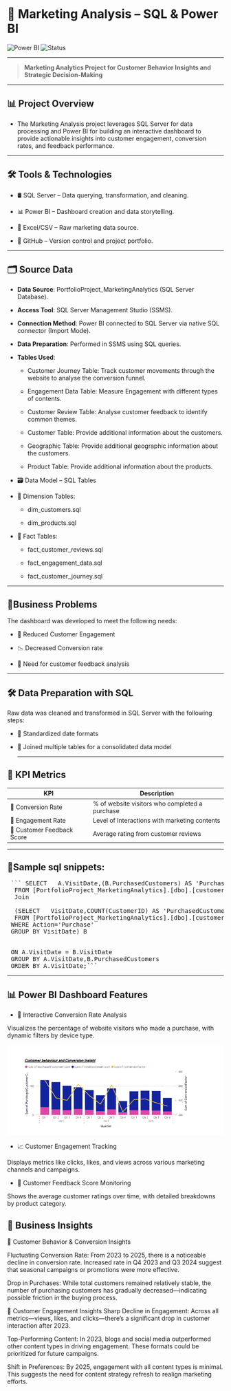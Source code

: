 




# 🚀 Marketing Analysis – SQL & Power BI

![Power BI](https://img.shields.io/badge/Tool-Power%20BI-yellow?logo=powerbi)
![Status](https://img.shields.io/badge/status-Completed-brightgreen)

---

>**Marketing Analytics Project for Customer Behavior Insights and Strategic Decision-Making**
---

## 📊 Project Overview

- The Marketing Analysis project leverages SQL Server for data processing and Power BI for building an interactive dashboard to provide actionable insights into customer engagement, conversion rates, and feedback performance.
---
## 🛠️ Tools & Technologies

- 🛢️ SQL Server – Data querying, transformation, and cleaning.

- 📊 Power BI – Dashboard creation and data storytelling.

- 📄 Excel/CSV – Raw marketing data source.

- 🧬 GitHub – Version control and project portfolio.

---
## 🗂️ Source Data
- **Data Source**: PortfolioProject_MarketingAnalytics (SQL Server Database).
  
- **Access Tool**: SQL Server Management Studio (SSMS).

- **Connection Method**: Power BI connected to SQL Server via native SQL connector (Import Mode).

- **Data Preparation**: Performed in SSMS using SQL queries.

- **Tables Used**:

  -  Customer Journey Table: Track customer movements through the website to analyse the conversion funnel.

  -  Engagement Data Table: Measure Engagement with different types of contents.

  -  Customer Review Table: Analyse customer feedback to identify common themes.

  -  Customer Table: Provide additional information about the customers.

  -  Geographic Table: Provide additional geographic information about the customers.

  -  Product Table: Provide additional information about the products.
  
-  🗃️ Data Model – SQL Tables
  
- 📁 Dimension Tables:
  
  - dim_customers.sql

  - dim_products.sql

- 📁 Fact Tables:   
   
  -  fact_customer_reviews.sql

  - fact_engagement_data.sql

  - fact_customer_journey.sql



---
## 🧾Business Problems


The dashboard was developed to meet the following needs:

- 🔻  Reduced Customer Engagement


- 📉 Decreased Conversion rate

- 💬 Need for customer feedback analysis



---
 
##  🛠️ Data Preparation with SQL

Raw data was cleaned and transformed in SQL Server with the following steps:

- 📅 Standardized date formats

- 🔗 Joined multiple tables for a consolidated data model

  ---


## 🔑 KPI Metrics



| KPI                                  | Description                                   |
|------------------|-----------------------------------------------|
| 🔁 Conversion Rate    | % of website visitors who completed a purchase|
| 🎯  Engagement Rate  | Level of Interactions with marketing contents                             |
| 🌟 Customer Feedback Score | Average rating from customer reviews              |


---

## 🧾Sample sql snippets:


<pre> ``` SELECT   A.VisitDate,(B.PurchasedCustomers) AS 'PurchasedCustomers' ,COUNT(CustomerID) AS 'TotalCustomers',round(cast(100*PurchasedCustomers as float)/cast(COUNT(CustomerID) AS float),2) as factor
  FROM [PortfolioProject_MarketingAnalytics].[dbo].[customer_journey] A
  Join
  
  (SELECT   VisitDate,COUNT(CustomerID) AS 'PurchasedCustomers'
  FROM [PortfolioProject_MarketingAnalytics].[dbo].[customer_journey]
 WHERE Action='Purchase'
 GROUP BY VisitDate) B 
 
 
 ON A.VisitDate = B.VisitDate
 GROUP BY A.VisitDate,B.PurchasedCustomers
 ORDER BY A.VisitDate;```</pre> 


---  




## 📊 Power BI Dashboard Features

- 🎯 Interactive Conversion Rate Analysis

Visualizes the percentage of website visitors who made a purchase, with dynamic filters by device type.


![](https://github.com/ann-50hub/Marketing-Analysis--SQL-POWER-BI/blob/main/Conversion%20Rate.png?raw=true)

- 📈 Customer Engagement Tracking

Displays metrics like clicks, likes, and views across various marketing channels and campaigns.

- 🌟 Customer Feedback Score Monitoring

Shows the average customer ratings over time, with detailed breakdowns by product category.




## 📌 Business Insights
 🔁 Customer Behavior & Conversion Insights
  
Fluctuating Conversion Rate: From 2023 to 2025, there is a noticeable decline in conversion rate. Increased rate in Q4 2023 and Q3 2024 suggest that seasonal campaigns or promotions were more effective.

Drop in Purchases: While total customers remained relatively stable, the number of purchasing customers has gradually decreased—indicating possible friction in the buying process.


🎯 Customer Engagement Insights
Sharp Decline in Engagement: Across all metrics—views, likes, and clicks—there’s a significant drop in customer interaction after 2023.

Top-Performing Content: In 2023, blogs and social media outperformed other content types in driving engagement. These formats could be prioritized for future campaigns.

Shift in Preferences: By 2025, engagement with all content types is minimal. This suggests the need for content strategy refresh to realign marketing efforts.





